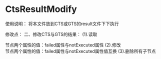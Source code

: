 # CtsResultModify

使用说明：
将本文件放到CTS或GTS的result文件下下执行

修改点：
二、修改CTS与GTS的结果：
(1).读取<Summary>节点两个属性的值：failed属性与notExecuted属性
(2).修改<Summary>节点两个属性的值：failed属性与notExecuted属性值互换
(3).删除所有<FailedScene>子节点


